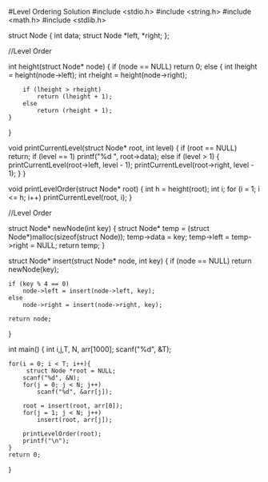 #Level Ordering Solution
#include <stdio.h>
#include <string.h>
#include <math.h>
#include <stdlib.h>

struct Node {
    int data;
    struct Node *left, *right;
};


//Level Order


int height(struct Node* node) {
    if (node == NULL)
        return 0;
    else {
        int lheight = height(node->left);
        int rheight = height(node->right);
 
        if (lheight > rheight)
            return (lheight + 1);
        else
            return (rheight + 1);
    }
}


void printCurrentLevel(struct Node* root, int level) {
    if (root == NULL)
        return;
    if (level == 1)
        printf("%d ", root->data);
    else if (level > 1) {
        printCurrentLevel(root->left, level - 1);
        printCurrentLevel(root->right, level - 1);
    }
}


void printLevelOrder(struct Node* root) {
    int h = height(root);
    int i;
    for (i = 1; i <= h; i++)
        printCurrentLevel(root, i);
}
 



//Level Order

struct Node* newNode(int key) {
    struct Node* temp
        = (struct Node*)malloc(sizeof(struct Node));
    temp->data = key;
    temp->left = temp->right = NULL;
    return temp;
}

struct Node* insert(struct Node* node, int key) {
    if (node == NULL)
        return newNode(key);
 
    if (key % 4 == 0)
        node->left = insert(node->left, key);
    else
        node->right = insert(node->right, key);
 
    return node;
}




int main() {
    int i,j,T, N, arr[1000];
    scanf("%d", &T);
    
    for(i = 0; i < T; i++){
         struct Node *root = NULL;
        scanf("%d", &N);
        for(j = 0; j < N; j++)
            scanf("%d", &arr[j]);
        
        root = insert(root, arr[0]);
        for(j = 1; j < N; j++)
            insert(root, arr[j]);
        
        printLevelOrder(root);
        printf("\n");
    }
    return 0;
}

